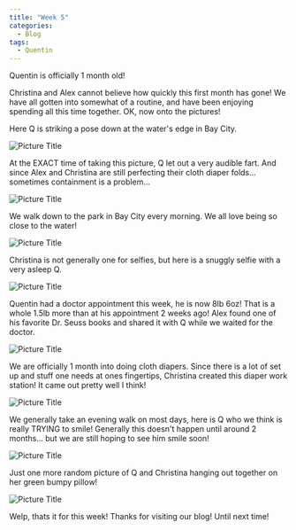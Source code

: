 ```yaml
---
title: "Week 5"
categories:
  - Blog
tags:
  - Quentin
---
```


Quentin is officially 1 month old!

Christina and Alex cannot believe how quickly this first month has gone! We have all gotten into somewhat of a routine, and have been enjoying spending all this time together. OK, now onto the pictures!

Here Q is striking a pose down at the water's edge in Bay City.

![Picture Title](/assets/images/1month.jpg)

At the EXACT time of taking this picture, Q let out a very audible fart. And since Alex and Christina are still perfecting their cloth diaper folds... sometimes containment is a problem...

![Picture Title](/assets/images/cb_poop_face.jpg)

We walk down to the park in Bay City every morning. We all love being so close to the water!

![Picture Title](/assets/images/cb_q_ava.jpg)

Christina is not generally one for selfies, but here is a snuggly selfie with a very asleep Q.

![Picture Title](/assets/images/cbq.jpg)

Quentin had a doctor appointment this week, he is now 8lb 6oz! That is a whole 1.5lb more than at his appointment 2 weeks ago! Alex found one of his favorite Dr. Seuss books and shared it with Q while we waited for the doctor.

![Picture Title](/assets/images/green_eggs_and_ham.jpg)

We are officially 1 month into doing cloth diapers. Since there is a lot of set up and stuff one needs at ones fingertips, Christina created this diaper work station! It came out pretty well I think!

![Picture Title](/assets/images/pegboard.jpg)

We generally take an evening walk on most days, here is Q who we think is really TRYING to smile! Generally this doesn't happen until around 2 months... but we are still hoping to see him smile soon!

![Picture Title](/assets/images/Q_walk.jpg)

Just one more random picture of Q and Christina hanging out together on her green bumpy pillow!

![Picture Title](/assets/images/q7.jpg)

Welp, thats it for this week! Thanks for visiting our blog! Until next time!
